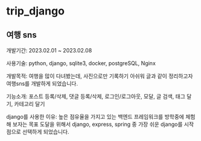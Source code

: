 # trip_django
## 여행 sns

개발기간: 2023.02.01 ~ 2023.02.08


사용기술: python, django, sqlite3, docker, postgreSQL, Nginx


개발목적: 여행을 많이 다녀봤는데, 사진으로만 기록하기 아쉬워 글과 같이 정리하고자 여행sns를 개발하게 되었습니다.


기능소개: 포스트 등록/삭제, 댓글 등록/삭제, 로그인/로그아웃, 모달, 글 검색, 태그 달기, 카테고리 달기


django를 사용한 이유: 높은 점유율을 가지고 있는 백엔드 프레임워크를 방학중에 체험해 보자는 목표 도달을 위해서
django, express, spring 중 가장 쉬운 django를 시작점으로 선택하게 되었습니다. 
